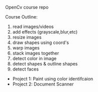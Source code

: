 OpenCv course repo

Course Outline:
1. read images/videos
2. add effects (grayscale,blur,etc)
3. resize images
4. draw shapes using coord's
5. warp images 
6. stack images together 
7. detect color in image
8. detect shapes & outline shapes
9. detect faces
- Project 1: Paint using color identifcaion
- Project 2: Document Scanner 

